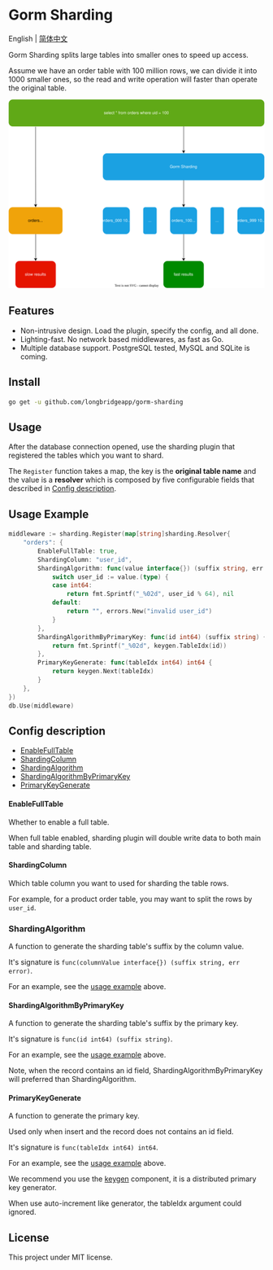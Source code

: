 # Gorm Sharding

English | [简体中文](./README.zh-CN.md)

Gorm Sharding splits large tables into smaller ones to speed up access.

Assume we have an order table with 100 million rows, we can divide it into 1000 smaller ones, so the read and write operation will faster than operate the original table.

![Example Scenario](./images/example-scenario.svg)

## Features

- Non-intrusive design. Load the plugin, specify the config, and all done.
- Lighting-fast. No network based middlewares, as fast as Go.
- Multiple database support. PostgreSQL tested, MySQL and SQLite is coming.

## Install

```bash
go get -u github.com/longbridgeapp/gorm-sharding
```

## Usage

After the database connection opened, use the sharding plugin that registered the tables which you want to shard.

The `Register` function takes a map, the key is the **original table name** and the value is a **resolver** which is composed by five configurable fields that described in [Config description](#config-description).

## Usage Example

```go
middleware := sharding.Register(map[string]sharding.Resolver{
	"orders": {
		EnableFullTable: true,
		ShardingColumn: "user_id",
		ShardingAlgorithm: func(value interface{}) (suffix string, err error) {
			switch user_id := value.(type) {
			case int64:
				return fmt.Sprintf("_%02d", user_id % 64), nil
			default:
				return "", errors.New("invalid user_id")
			}
		},
		ShardingAlgorithmByPrimaryKey: func(id int64) (suffix string) {
			return fmt.Sprintf("_%02d", keygen.TableIdx(id))
		},
		PrimaryKeyGenerate: func(tableIdx int64) int64 {
			return keygen.Next(tableIdx)
		}
	},
})
db.Use(middleware)
```

## Config description

- [EnableFullTable](#EnableFullTable)
- [ShardingColumn](#ShardingColumn)
- [ShardingAlgorithm](#ShardingAlgorithm)
- [ShardingAlgorithmByPrimaryKey](#ShardingAlgorithmByPrimaryKey)
- [PrimaryKeyGenerate](#PrimaryKeyGenerate)

#### EnableFullTable

Whether to enable a full table.

When full table enabled, sharding plugin will double write data to both main table and sharding table.

#### ShardingColumn

Which table column you want to used for sharding the table rows.

For example, for a product order table, you may want to split the rows by `user_id`.

### ShardingAlgorithm

A function to generate the sharding table's suffix by the column value.

It's signature is `func(columnValue interface{}) (suffix string, err error)`.

For an example, see the [usage example](#usage-example) above.

#### ShardingAlgorithmByPrimaryKey

A function to generate the sharding table's suffix by the primary key.

It's signature is `func(id int64) (suffix string)`.

For an example, see the [usage example](#usage-example) above.

Note, when the record contains an id field, ShardingAlgorithmByPrimaryKey will preferred than ShardingAlgorithm.

#### PrimaryKeyGenerate

A function to generate the primary key.

Used only when insert and the record does not contains an id field.

It's signature is `func(tableIdx int64) int64`.

For an example, see the [usage example](#usage-example) above.

We recommend you use the [keygen](https://github.com/longbridgeapp/gorm-sharding/tree/main/keygen) component, it is a distributed primary key generator.

When use auto-increment like generator, the tableIdx argument could ignored.

## License

This project under MIT license.
